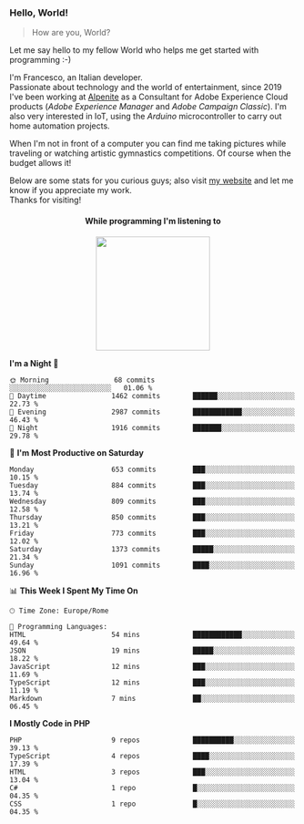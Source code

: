### Hello, World!

> How are you, World?

Let me say hello to my fellow World who helps me get started with programming :-)

I'm Francesco, an Italian developer.  
Passionate about technology and the world of entertainment, since 2019 I've been working at [Alpenite](https://www.alpenite.com) as a Consultant for Adobe Experience Cloud products (*Adobe Experience Manager* and *Adobe Campaign Classic*). I'm also very interested in IoT, using the *Arduino* microcontroller to carry out home automation projects.

When I'm not in front of a computer you can find me taking pictures while traveling or watching artistic gymnastics competitions. Of course when the budget allows it!

Below are some stats for you curious guys; also visit [my website](https://www.francescorega.eu) and let me know if you appreciate my work.  
Thanks for visiting!

<div align="center">
  <h4>While programming I'm listening to</h4>
  <a href="https://apps.francescorega.eu/now-playing/11147232609" target="_blank"><img src="https://apps.francescorega.eu/now-playing/11147232609" width="200"></a>
</div>

<!--START_SECTION:waka-->
**I'm a Night 🦉** 

```text
🌞 Morning                68 commits          ░░░░░░░░░░░░░░░░░░░░░░░░░   01.06 % 
🌆 Daytime                1462 commits        ██████░░░░░░░░░░░░░░░░░░░   22.73 % 
🌃 Evening                2987 commits        ████████████░░░░░░░░░░░░░   46.43 % 
🌙 Night                  1916 commits        ███████░░░░░░░░░░░░░░░░░░   29.78 % 
```
📅 **I'm Most Productive on Saturday** 

```text
Monday                   653 commits         ███░░░░░░░░░░░░░░░░░░░░░░   10.15 % 
Tuesday                  884 commits         ███░░░░░░░░░░░░░░░░░░░░░░   13.74 % 
Wednesday                809 commits         ███░░░░░░░░░░░░░░░░░░░░░░   12.58 % 
Thursday                 850 commits         ███░░░░░░░░░░░░░░░░░░░░░░   13.21 % 
Friday                   773 commits         ███░░░░░░░░░░░░░░░░░░░░░░   12.02 % 
Saturday                 1373 commits        █████░░░░░░░░░░░░░░░░░░░░   21.34 % 
Sunday                   1091 commits        ████░░░░░░░░░░░░░░░░░░░░░   16.96 % 
```


📊 **This Week I Spent My Time On** 

```text
🕑︎ Time Zone: Europe/Rome

💬 Programming Languages: 
HTML                     54 mins             ████████████░░░░░░░░░░░░░   49.64 % 
JSON                     19 mins             █████░░░░░░░░░░░░░░░░░░░░   18.22 % 
JavaScript               12 mins             ███░░░░░░░░░░░░░░░░░░░░░░   11.69 % 
TypeScript               12 mins             ███░░░░░░░░░░░░░░░░░░░░░░   11.19 % 
Markdown                 7 mins              ██░░░░░░░░░░░░░░░░░░░░░░░   06.45 % 
```

**I Mostly Code in PHP** 

```text
PHP                      9 repos             ██████████░░░░░░░░░░░░░░░   39.13 % 
TypeScript               4 repos             ████░░░░░░░░░░░░░░░░░░░░░   17.39 % 
HTML                     3 repos             ███░░░░░░░░░░░░░░░░░░░░░░   13.04 % 
C#                       1 repo              █░░░░░░░░░░░░░░░░░░░░░░░░   04.35 % 
CSS                      1 repo              █░░░░░░░░░░░░░░░░░░░░░░░░   04.35 % 
```




<!--END_SECTION:waka-->
